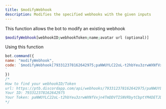 ```yaml
---
title: $modifyWebhook
description: Modifies the specified webhooks with the given inputs
---
```


This function allows the bot to modify an existing webhook

```php
$modifyWebhook[webhookID;webhookToken;name;avatar url (optional)]
```

Using this function

```javascript
bot.command({
name: "modifyWebhook",
code: `$modifyWebhook[793312378162642975;paNWUYLC22oL-t2hbYeu3zrwWXNfVxjn4TmDDVTISNVRbytCbptYM4DETJDTPzG-1JcA;Kuba's awesome webhook]
`
})
/*
How to find your webhookID/Token
url: https://ptb.discordapp.com/api/webhooks/793312378162642975/paNWUYLC22oL-t2hbYeu3zrwWXNfVxjn4TmDDVTISNVRbytCbptYM4DETJDTPzG-1JcA
Your ID: 793312378162642975
Your Token: paNWUYLC22oL-t2hbYeu3zrwWXNfVxjn4TmDDVTISNVRbytCbptYM4DETJDTPzG-1JcA
*/
```

